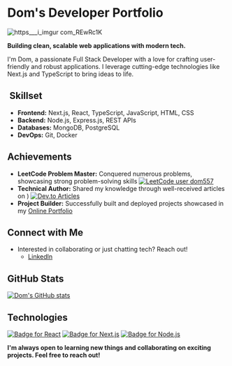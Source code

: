 # Dom's Developer Portfolio

![https___i_imgur com_REwRc1K](https://github.com/dom557/dom557/assets/124943524/9a945f09-6186-4b6a-a16f-2e4578165019)


**Building clean, scalable web applications with modern tech.**

I'm Dom, a passionate Full Stack Developer with a love for crafting user-friendly and robust applications. I leverage cutting-edge technologies like Next.js and TypeScript to bring ideas to life.

## ️ Skillset

- **Frontend:** Next.js, React, TypeScript, JavaScript, HTML, CSS
- **Backend:** Node.js, Express.js, REST APIs
- **Databases:** MongoDB, PostgreSQL
- **DevOps:** Git, Docker

##  Achievements

- **LeetCode Problem Master:** Conquered numerous problems, showcasing strong problem-solving skills  [![LeetCode user dom557](https://img.shields.io/badge/dynamic/json?style=flat-square&labelColor=black&color=%23ffa116&label=Solved&query=solvedOverTotal&url=https%3A%2F%2Fleetcode-badge.vercel.app%2Fapi%2Fusers%2Fdom557&logo=leetcode&logoColor=yellow)](https://leetcode.com/dom557/)
- **Technical Author:** Shared my knowledge through well-received articles on )  [![Dev.to Articles](https://img.shields.io/badge/Dev.to-Articles-orange.svg?style=flat-square)](https://dev.to/dom557)
- **Project Builder:** Successfully built and deployed projects showcased in my [Online Portfolio](https://abahazem-portfolio.vercel.app/)

##  Connect with Me

- Interested in collaborating or just chatting tech? Reach out!
  - [LinkedIn](https://rb.gy/445t9)

##  GitHub Stats

[![Dom's GitHub stats](https://github-readme-stats.vercel.app/api?username=dom557&show_icons=true&theme=radical)](https://github.com/dom557)

##  Technologies

[![Badge for React](https://img.shields.io/badge/React-18.2.0-brightgreen.svg?style=flat-square)](https://reactjs.org/) [![Badge for Next.js](https://img.shields.io/badge/Next.js-13.2.3-brightgreen.svg?style=flat-square)](https://nextjs.org/) [![Badge for Node.js](https://img.shields.io/badge/Node.js-v18.x-lightgreen.svg?style=flat-square)](https://nodejs.org/)

**I'm always open to learning new things and collaborating on exciting projects. Feel free to reach out!**
